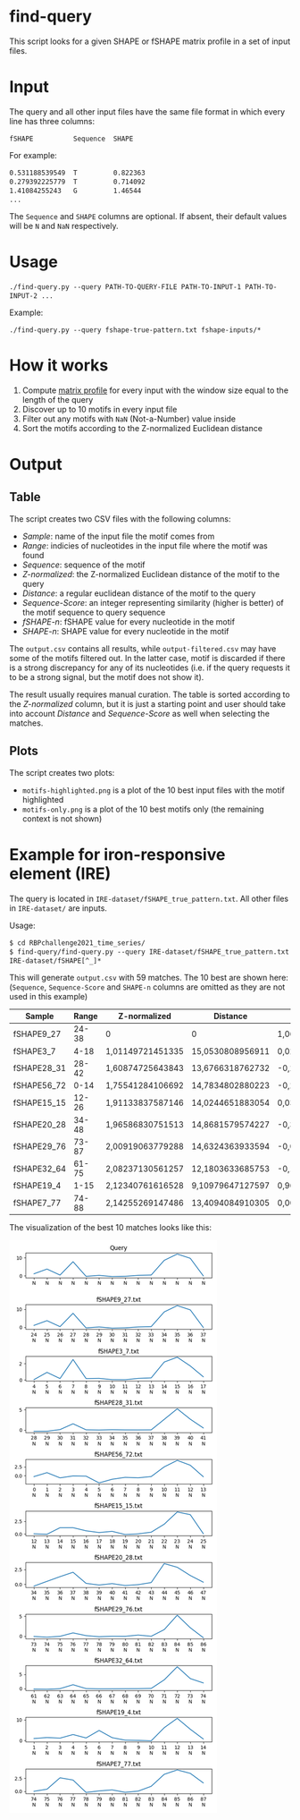 # find-query

This script looks for a given SHAPE or fSHAPE matrix profile in a set of input files.

# Input

The query and all other input files have the same file format in which every line has three columns:

```
fSHAPE          Sequence  SHAPE
```

For example:

```
0.531188539549  T         0.822363
0.279392225779  T         0.714092
1.41084255243   G         1.46544
...
```

The `Sequence` and `SHAPE` columns are optional. If absent, their default values will be `N` and `NaN` respectively.

# Usage

```
./find-query.py --query PATH-TO-QUERY-FILE PATH-TO-INPUT-1 PATH-TO-INPUT-2 ...
```

Example:

```
./find-query.py --query fshape-true-pattern.txt fshape-inputs/*
```

# How it works

1. Compute [matrix profile](https://pypi.org/project/matrixprofile/) for every input with the window size equal to the length of the query
2. Discover up to 10 motifs in every input file
3. Filter out any motifs with `NaN` (Not-a-Number) value inside
4. Sort the motifs according to the Z-normalized Euclidean distance

# Output

## Table

The script creates two CSV files with the following columns:

- _Sample_: name of the input file the motif comes from
- _Range_: indicies of nucleotides in the input file where the motif was found
- _Sequence_: sequence of the motif
- _Z-normalized_: the Z-normalized Euclidean distance of the motif to the query
- _Distance_: a regular euclidean distance of the motif to the query
- _Sequence-Score_: an integer representing similarity (higher is better) of the motif sequence to query sequence
- _fSHAPE-n_: fSHAPE value for every nucleotide in the motif
- _SHAPE-n_: SHAPE value for every nucleotide in the motif

The `output.csv` contains all results, while `output-filtered.csv` may have some of the motifs filtered out. In the latter case, motif is discarded if there is a strong discrepancy for any of its nucleotides (i.e. if the query requests it to be a strong signal, but the motif does not show it).

The result usually requires manual curation. The table is sorted according to the _Z-normalized_ column, but it is just a starting point and user should take into account _Distance_ and _Sequence-Score_ as well when selecting the matches.

## Plots

The script creates two plots:

- `motifs-highlighted.png` is a plot of the 10 best input files with the motif highlighted
- `motifs-only.png` is a plot of the 10 best motifs only (the remaining context is not shown)

# Example for iron-responsive element (IRE)

The query is located in `IRE-dataset/fSHAPE_true_pattern.txt`. All other files in `IRE-dataset/` are inputs.

Usage:

```
$ cd RBPchallenge2021_time_series/
$ find-query/find-query.py --query IRE-dataset/fSHAPE_true_pattern.txt IRE-dataset/fSHAPE[^_]*
```

This will generate `output.csv` with 59 matches. The 10 best are shown here: (`Sequence`, `Sequence-Score` and `SHAPE-n` columns are omitted as they are not used in this example)

| Sample      | Range | Z-normalized     | Distance         | fSHAPE-1         | fSHAPE-2         | fSHAPE-3          | fSHAPE-4         | fSHAPE-5        | fSHAPE-6         | fSHAPE-7         | fSHAPE-8          | fSHAPE-9         | fSHAPE-10       | fSHAPE-11     | fSHAPE-12     | fSHAPE-13     | fSHAPE-14       |
| ----------- | ----- | ---------------- | ---------------- | ---------------- | ---------------- | ----------------- | ---------------- | --------------- | ---------------- | ---------------- | ----------------- | ---------------- | --------------- | ------------- | ------------- | ------------- | --------------- |
| fSHAPE9_27  | 24-38 | 0                | 0                | 1,06772853673    | 3,68963759145    | 0,367863193024    | 7,76898974124    | -0,341646055133 | 0,202713454415   | -0,46180713913   | -0,315838427199   | 0,205393336247   | 0,379053117648  | 8,53297391057 | 12,0168919056 | 9,66345727682 | -0,103275883462 |
| fSHAPE3_7   | 4-18  | 1,01149721451335 | 15,0530808956911 | 0,0293133441014  | 0,91707458433    | 0,162426439207    | 2,4920985582     | 0,160423302896  | 0,185049974565   | 0,0287738507126  | 0,0165892193364   | 0,182076048383   | 0,241625005214  | 2,18502843961 | 2,7732428618  | 1,70427460972 | 0,375269986821  |
| fSHAPE28_31 | 28-42 | 1,60874725643843 | 13,6766318762732 | -0,298496806623  | -0,28231995877   | 0,128385341809    | 1,55372337924    | 0,0707351808822 | 0,0247337447811  | 0,0933806243402  | 0,0505078571593   | 0,0427855290214  | 0,0577737392995 | 2,63388538256 | 5,23513782096 | 2,68085952669 | 0,527921629356  |
| fSHAPE56_72 | 0-14  | 1,75541284106692 | 14,7834802880223 | -0,233248892876  | 0,872386544009   | -0,590932553493   | -0,0512275394473 | -0,112882522404 | -2,00864142973   | -0,981846811559  | -0,451446650476   | -0,578375365185  | -0,224733915387 | 2,50032324392 | 4,31855793676 | 2,95896691276 | -0,274269738111 |
| fSHAPE15_15 | 12-26 | 1,91133837587146 | 14,0244651883054 | 0,0305139634467  | -0,0588374898353 | 1,23807403242     | 1,24313210273    | 0,621025639162  | 0,281168366163   | 0,513144502555   | -0,109914654032   | 0,0199199725736  | 0,348835207361  | 1,93536360756 | 4,35935549445 | 3,82696533189 | 0,0469070325031 |
| fSHAPE20_28 | 34-48 | 1,96586830751513 | 14,8681579574227 | -0,300436671739  | 0,50527669966    | 1,30861582001     | 2,05750198807    | 0,164871913398  | -0,118011390862  | 0,120474838124   | -0,203506850377   | -0,0560588958935 | 0,298981712988  | 3,53822657457 | 2,90614732405 | 1,50334821675 | 0,363169123749  |
| fSHAPE29_76 | 73-87 | 2,00919063779288 | 14,6324363933594 | -0,0423804587754 | -0,221118792978  | -0,00250914739191 | 0,853353619431   | 0,17248088399   | -0,104717438203  | 0,0170167915802  | -0,00634175640973 | 0,314388814924   | 0,0109839427912 | 1,67445486176 | 5,29995246737 | 2,14195273289 | -0,343678422088 |
| fSHAPE32_64 | 61-75 | 2,08237130561257 | 12,1803633685753 | -0,145536448756  | -0,200896086913  | 0,0106453487874   | 1,39126379903    | 0,0271233578403 | -0,0437719877333 | -0,0342226039048 | -0,0115929850103  | 0,00339119146214 | 0,0830096751139 | 3,09486047237 | 7,68768193629 | 3,53750238745 | 2,01968157862   |
| fSHAPE19_4  | 1-15  | 2,12340761616528 | 9,10979647127597 | 0,96820796581    | 1,43783505875    | 1,15179206587     | 2,89301332487    | 1,23942901573   | 4,8689906345     | 1,38478226266    | 0,162617929756    | 0,0435137280858  | -0,165595153705 | 6,21311517039 | 10,7578414713 | 5,46672509047 | 0,735215559673  |
| fSHAPE7_77  | 74-88 | 2,14255269147486 | 13,4094084910305 | 0,00432218275865 | 0,412292280774   | 2,62026185509     | 2,18582283455    | -0,212247821923 | 0,0794062713526  | 0,28110684812    | -0,191820298368   | 0,043094391577   | 0,975413677298  | 3,29172541845 | 4,14450644729 | 3,47784938254 | 1,63086297483   |

The visualization of the best 10 matches looks like this:

![](motifs-only.png)
